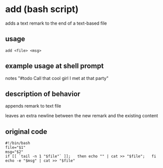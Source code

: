 add (bash script)
=================
adds a text remark to the end of a text-based file

usage
-----
```
add <file> <msg>
```

example usage at shell prompt
-----------------------------
notes "#todo Call that cool girl I met at that party"

description of behavior
-----------------------
appends remark to text file

leaves an extra newline between the new remark and the existing content

original code
-------------
```
#!/bin/bash
file="$1"
msg="$2"
if [[ `tail -n 1 "$file"` ]];   then echo "" | cat >> "$file";   fi
echo -e "$msg" | cat >> "$file"
```

